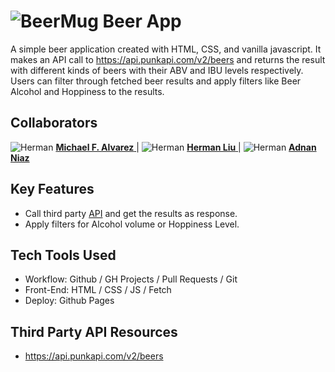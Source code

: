 # ![BeerMug](./assets/images/beer_mug.png) Beer App

A simple beer application created with HTML, CSS, and vanilla javascript. It makes an API call to https://api.punkapi.com/v2/beers and returns the result with different kinds of beers with their ABV and IBU levels respectively. Users can filter through fetched beer results and apply filters like Beer Alcohol and Hoppiness to the results.

## Collaborators

![Herman](./assets/images/micky.png)
[ **Michael F. Alvarez** ](https://www.linkedin.com/in/awwmicky/) |
![Herman](./assets/images/hermy.png) 
[ **Herman Liu** ](https://www.linkedin.com/in/hermanliu168/) |
![Herman](./assets/images/adi.png)
[ **Adnan Niaz** ](https://www.linkedin.com/in/adnanniaz77/)

## Key Features
- Call third party [API](https://api.punkapi.com/v2/beers) and get the results as response.
- Apply filters for Alcohol volume or Hoppiness Level.

## Tech Tools Used
- Workflow: Github / GH Projects / Pull Requests / Git
- Front-End: HTML / CSS / JS / Fetch
- Deploy: Github Pages

## Third Party API Resources
- https://api.punkapi.com/v2/beers
